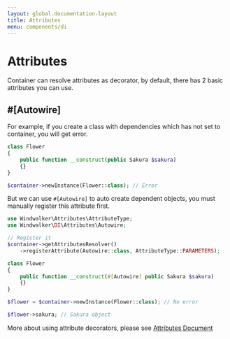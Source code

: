 ```yaml
---
layout: global.documentation-layout
title: Attributes
menu: components/di
---
```


# Attributes

Container can resolve attributes as decorator, by default, there has 2 basic attributes you can use.

## #[Autowire]

For example, if you create a class with dependencies which has not set to container, 
you will get error. 

```php
class Flower
{
    public function __construct(public Sakura $sakura) 
    {}
}

$container->newInstance(Flower::class); // Error
```

But we can use `#[Autowire]` to auto create dependent objects, you must manually register this attribute first.

```php
use Windwalker\Attributes\AttributeType;
use Windwalker\DI\Attributes\Autowire;

// Register it
$container->getAttributesResolver()
    ->registerAttribute(Autowire::class, AttributeType::PARAMETERS);

class Flower
{
    public function __construct(#[Autowire] public Sakura $sakura) 
    {}
}

$flower = $container->newInstance(Flower::class); // No error

$flower->sakura; // Sakura object
```

More about using attribute decorators, please see [Attributes Document](../attributes/)

